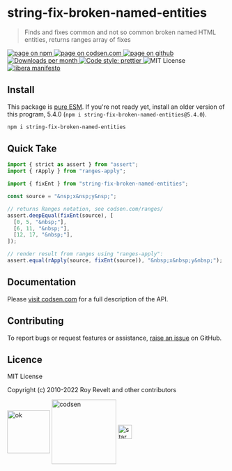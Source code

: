 # string-fix-broken-named-entities

> Finds and fixes common and not so common broken named HTML entities, returns ranges array of fixes

<div class="package-badges">
  <a href="https://www.npmjs.com/package/string-fix-broken-named-entities" rel="nofollow noreferrer noopener">
    <img src="https://img.shields.io/badge/-npm-blue?style=flat-square" alt="page on npm">
  </a>
  <a href="https://codsen.com/os/string-fix-broken-named-entities" rel="nofollow noreferrer noopener">
    <img src="https://img.shields.io/badge/-codsen-blue?style=flat-square" alt="page on codsen.com">
  </a>
  <a href="https://github.com/codsen/codsen/tree/main/packages/string-fix-broken-named-entities" rel="nofollow noreferrer noopener">
    <img src="https://img.shields.io/badge/-github-blue?style=flat-square" alt="page on github">
  </a>
  <a href="https://npmcharts.com/compare/string-fix-broken-named-entities?interval=30" rel="nofollow noreferrer noopener" target="_blank">
    <img src="https://img.shields.io/npm/dm/string-fix-broken-named-entities.svg?style=flat-square" alt="Downloads per month">
  </a>
  <a href="https://prettier.io" rel="nofollow noreferrer noopener" target="_blank">
    <img src="https://img.shields.io/badge/code_style-prettier-brightgreen.svg?style=flat-square" alt="Code style: prettier">
  </a>
  <img src="https://img.shields.io/badge/licence-MIT-brightgreen.svg?style=flat-square" alt="MIT License">
  <a href="https://liberamanifesto.com" rel="nofollow noreferrer noopener" target="_blank">
    <img src="https://img.shields.io/badge/libera-manifesto-lightgrey.svg?style=flat-square" alt="libera manifesto">
  </a>
</div>

## Install

This package is [pure ESM](https://gist.github.com/sindresorhus/a39789f98801d908bbc7ff3ecc99d99c). If you're not ready yet, install an older version of this program, 5.4.0 (`npm i string-fix-broken-named-entities@5.4.0`).

```bash
npm i string-fix-broken-named-entities
```

## Quick Take

```js
import { strict as assert } from "assert";
import { rApply } from "ranges-apply";

import { fixEnt } from "string-fix-broken-named-entities";

const source = "&nsp;x&nsp;y&nsp;";

// returns Ranges notation, see codsen.com/ranges/
assert.deepEqual(fixEnt(source), [
  [0, 5, "&nbsp;"],
  [6, 11, "&nbsp;"],
  [12, 17, "&nbsp;"],
]);

// render result from ranges using "ranges-apply":
assert.equal(rApply(source, fixEnt(source)), "&nbsp;x&nbsp;y&nbsp;");
```

## Documentation

Please [visit codsen.com](https://codsen.com/os/string-fix-broken-named-entities/) for a full description of the API.

## Contributing

To report bugs or request features or assistance, [raise an issue](https://github.com/codsen/codsen/issues/new/choose) on GitHub.

## Licence

MIT License

Copyright (c) 2010-2022 Roy Revelt and other contributors

<img src="https://codsen.com/images/png-codsen-ok.png" width="98" alt="ok" align="center"> <img src="https://codsen.com/images/png-codsen-1.png" width="148" alt="codsen" align="center"> <img src="https://codsen.com/images/png-codsen-star-small.png" width="32" alt="star" align="center">
